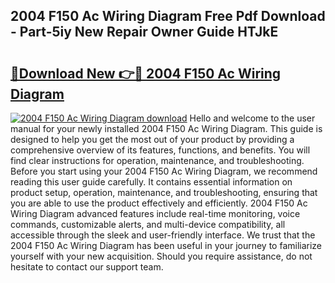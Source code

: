 ## 2004 F150 Ac Wiring Diagram Free Pdf Download - Part-5iy New Repair Owner Guide HTJkE

# <h2><a href="http://dfiso01.blite.top/?on=2004+F150+Ac+Wiring+Diagram">🔗Download New 👉🔴 2004 F150 Ac Wiring Diagram</a></h2>

[![2004 F150 Ac Wiring Diagram download](https://i.imgur.com/lujVjoI.png)](http://dfiso01.blite.top/?on=2004+F150+Ac+Wiring+Diagram)
Hello and welcome to the user manual for your newly installed 2004 F150 Ac Wiring Diagram. This guide is designed to help you get the most out of your product by providing a comprehensive overview of its features, functions, and benefits. You will find clear instructions for operation, maintenance, and troubleshooting. Before you start using your 2004 F150 Ac Wiring Diagram, we recommend reading this user guide carefully. It contains essential information on product setup, operation, maintenance, and troubleshooting, ensuring that you are able to use the product effectively and efficiently. 2004 F150 Ac Wiring Diagram advanced features include real-time monitoring, voice commands, customizable alerts, and multi-device compatibility, all accessible through the sleek and user-friendly interface. We trust that the 2004 F150 Ac Wiring Diagram has been useful in your journey to familiarize yourself with your new acquisition. Should you require assistance, do not hesitate to contact our support team.
